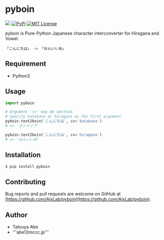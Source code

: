 pyboin
======

[![](https://github.com/AjxLab/pyboin/workflows/build/badge.svg)](https://github.com/AjxLab/pyboin/actions)
[![PyPi](https://badge.fury.io/py/pyboin.svg)](https://pypi.python.org/pypi/pyboin/)
[![MIT License](http://img.shields.io/badge/license-MIT-blue.svg?style=flat)](LICENSE)


pyboin is Pure-Python Japanese character interconverter for Hiragana and Vowel.
```
「こんにちは」 -> 「おんいいあ」
```


## Requirement
* Python3


## Usage
```python
import pyboin

# Argument 'cv' may be omitted.
# Specify katakana or hiragana as the first argument.
pyboin.text2boin('こんにちは', cv='katakana')
# => 'オンイイア'

pyboin.text2boin('こんにちは', cv='hiragana')
# => 'おんいいあ'
```


## Installation
```sh
$ pip install pyboin
```


## Contributing
Bug reports and pull requests are welcome on GitHub at [https://github.com/AjxLab/pyboin](https://github.com/AjxLab/pyboin).


## Author
* Tatsuya Abe
* '''abe12<at>mccc.jp'''
